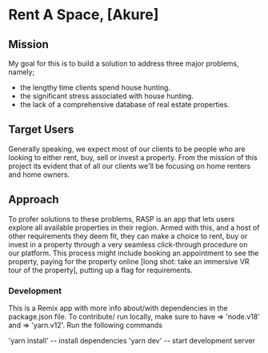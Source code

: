 # Rent A Space, [Akure]

## Mission
My goal for this is to build a solution to address three major problems, namely;
- the lengthy time clients spend house hunting.
- the significant stress associated with house hunting.
- the lack of a comprehensive database of real estate properties.

## Target Users
Generally speaking, we expect most of our clients to be people who are looking to either rent, buy, sell or invest a property. From the mission of this project its evident that of all our clients we'll be focusing on home renters and home owners.

## Approach 
To profer solutions to these problems, RASP is an app that lets users explore all available properties in their region. Armed with this, and a host of other requirements they deem fit, they can make a choice to rent, buy or invest in a property through a very seamless click-through procedure on our platform. This process might include booking an appointment to see the property, paying for the property online [long shot: take an immersive VR tour of the property], putting up a flag for requirements.







### Development 

This is a Remix app with more info about/with dependencies in the package.json file.
To contribute/ run locally, make sure to have => 'node.v18' and => 'yarn.v12'. Run the following commands

'yarn install' -- install dependencies 
'yarn dev' -- start development server 



